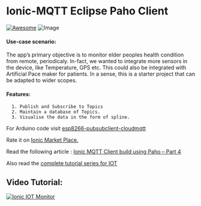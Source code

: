 # Ionic-MQTT Eclipse Paho Client
[![Awesome](https://cdn.rawgit.com/sindresorhus/awesome/d7305f38d29fed78fa85652e3a63e154dd8e8829/media/badge.svg)](https://github.com/arjunsk/Ionic-MQTT-Eclipse-Paho)
![Image](https://raw.githubusercontent.com/arjunsk/Ionic-IOT-Monitor/master/ionic_mqtt-min.jpg)



#### Use-case scenario:
The app’s primary objective is to monitor elder peoples health condition from remote, periodicaly. In-fact, we wanted to integrate  more sensors in the device, like Temperature, GPS etc. This could also be integrated with Artificial Pace maker for patients. In a sense, this is a starter project that can be adapted to wider scopes.



#### Features:
      1. Publish and Subscribe to Topics
      2. Maintain a database of Topics.
      3. Visualise the data in the form of spline.
            
For Arduino code visit [esp8266-pubsubclient-cloudmqtt](https://github.com/arjunsk/esp8266-pubsubclient-cloudmqtt)

Rate it on [Ionic Market Place.](http://market.ionic.io/starters/ionic-mqtt-eclipse-paho)
      
Read the following article : [Ionic MQTT Client build using Paho – Part 4](http://www.arjunsk.com/iot/ionic-mqtt-client-build-using-paho-part-4/) 

Also read the [complete tutorial series for IOT ](http://www.arjunsk.com/tag/iot) 

## Video Tutorial: 
[![Ionic IOT Monitor](https://img.youtube.com/vi/-0qiA6A9VzY/0.jpg)](https://www.youtube.com/watch?v=-0qiA6A9VzY)
      
